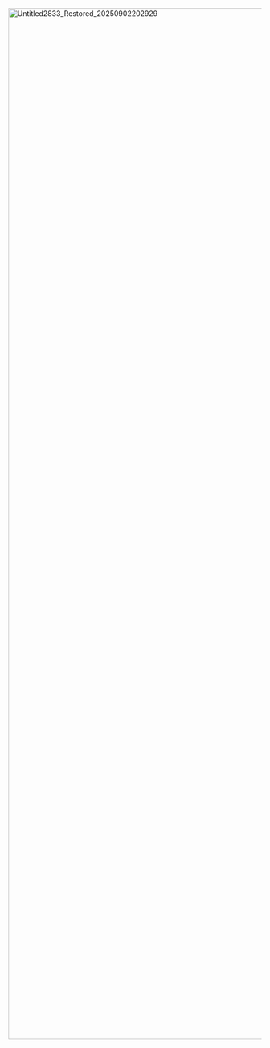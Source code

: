 <img width="2975" height="2048" alt="Untitled2833_Restored_20250902202929" src="https://github.com/user-attachments/assets/7207d0c6-9560-4127-b4fd-0c5456aee9ce" />
